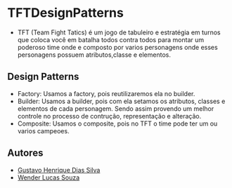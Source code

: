 # TFTDesignPatterns

* TFT (Team Fight Tatics) é um jogo de tabuleiro e estratégia em turnos que coloca você em batalha todos contra todos para montar um poderoso time onde e composto por varios personagens onde esses personagens possuem atributos,classe e elementos.

## Design Patterns

* Factory: Usamos a factory, pois reutilizaremos ela no builder.
* Builder: Usamos a builder, pois com ela setamos os atributos, classes e elementos de cada personagem. Sendo assim provendo um melhor controle no processo de contrução, representação e alteração.
* Composite: Usamos o composite, pois no TFT o time pode ter um ou varios campeoes. 

## Autores

*  [Gustavo Henrique Dias Silva](https://github.com/GustavoDiias)
*  [Wender Lucas Souza](https://github.com/Miyukii)

